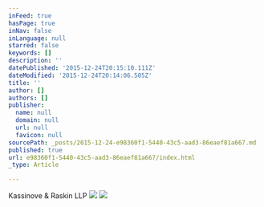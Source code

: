 ```yaml
---
inFeed: true
hasPage: true
inNav: false
inLanguage: null
starred: false
keywords: []
description: ''
datePublished: '2015-12-24T20:15:10.111Z'
dateModified: '2015-12-24T20:14:06.505Z'
title: ''
author: []
authors: []
publisher:
  name: null
  domain: null
  url: null
  favicon: null
sourcePath: _posts/2015-12-24-e98360f1-5440-43c5-aad3-86eaef81a667.md
published: true
url: e98360f1-5440-43c5-aad3-86eaef81a667/index.html
_type: Article

---
```

Kassinove & Raskin LLP
![](https://the-grid-user-content.s3-us-west-2.amazonaws.com/912a04bd-fb43-4f3f-befb-4b98ba4ea235.jpg)
![](https://the-grid-user-content.s3-us-west-2.amazonaws.com/74477278-2eb2-4e3d-a923-4a868dbed4a1.jpg)